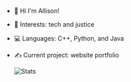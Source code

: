 - 💌 Hi I'm Allison!
- 🌱 Interests: tech and justice
- 💻 Languages: C++, Python, and Java
- ✍️ Current project: website portfolio

  ![Stats](https://github-readme-stats.vercel.app/api/top-langs/?username=allison-pham&layout=compact&theme=dark&langs_count=3)

<!---
allison-pham/allison-pham is a ✨ special ✨ repository because its `README.md` (this file) appears on your GitHub profile.
You can click the Preview link to take a look at your changes.
--->
